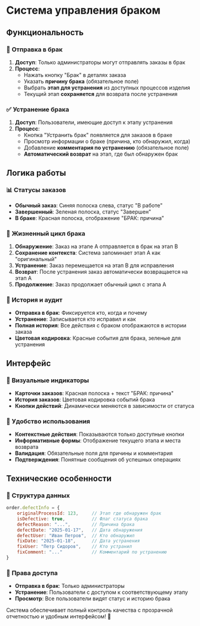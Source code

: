# Система управления браком

## Функциональность

### 🔴 **Отправка в брак**
1. **Доступ**: Только администраторы могут отправлять заказы в брак
2. **Процесс**:
   - Нажать кнопку "Брак" в деталях заказа
   - Указать **причину брака** (обязательное поле)
   - Выбрать **этап для устранения** из доступных процессов изделия
   - Текущий этап **сохраняется** для возврата после устранения

### ✅ **Устранение брака**
1. **Доступ**: Пользователи, имеющие доступ к этапу устранения
2. **Процесс**:
   - Кнопка "Устранить брак" появляется для заказов в браке
   - Просмотр информации о браке (причина, кто обнаружил, когда)
   - Добавление **комментария по устранению** (обязательное поле)
   - **Автоматический возврат** на этап, где был обнаружен брак

## Логика работы

### 📊 **Статусы заказов**
- **Обычный заказ**: Синяя полоска слева, статус "В работе"
- **Завершенный**: Зеленая полоска, статус "Завершен" 
- **В браке**: Красная полоска, отображение "БРАК: причина"

### 🔄 **Жизненный цикл брака**
1. **Обнаружение**: Заказ на этапе A отправляется в брак на этап B
2. **Сохранение контекста**: Система запоминает этап A как "оригинальный"
3. **Устранение**: Заказ перемещается на этап B для исправления
4. **Возврат**: После устранения заказ автоматически возвращается на этап A
5. **Продолжение**: Заказ продолжает обычный цикл с этапа A

### 📝 **История и аудит**
- **Отправка в брак**: Фиксируется кто, когда и почему
- **Устранение**: Записывается кто исправил и как
- **Полная история**: Все действия с браком отображаются в истории заказа
- **Цветовая кодировка**: Красные события для брака, зеленые для устранения

## Интерфейс

### 🎨 **Визуальные индикаторы**
- **Карточки заказов**: Красная полоска + текст "БРАК: причина"
- **История заказов**: Цветовая кодировка событий брака
- **Кнопки действий**: Динамически меняются в зависимости от статуса

### 📱 **Удобство использования**
- **Контекстные действия**: Показываются только доступные кнопки
- **Информативные формы**: Отображение текущего этапа и места возврата
- **Валидация**: Обязательные поля для причины и комментария
- **Подтверждения**: Понятные сообщения об успешных операциях

## Технические особенности

### 💾 **Структура данных**
```javascript
order.defectInfo = {
    originalProcessId: 123,     // Этап где обнаружен брак
    isDefective: true,          // Флаг статуса брака
    defectReason: "...",        // Причина брака
    defectDate: "2025-01-17",   // Дата обнаружения
    defectUser: "Иван Петров",  // Кто обнаружил
    fixDate: "2025-01-18",      // Дата устранения
    fixUser: "Петр Сидоров",    // Кто устранил
    fixComment: "..."           // Комментарий по устранению
}
```

### 🔐 **Права доступа**
- **Отправка в брак**: Только администраторы
- **Устранение**: Пользователи с доступом к соответствующему этапу
- **Просмотр**: Все пользователи видят статус и историю брака

Система обеспечивает полный контроль качества с прозрачной отчетностью и удобным интерфейсом! 🎯

